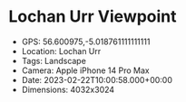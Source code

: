 # Lochan Urr Viewpoint

- GPS: 56.600975,-5.018761111111111
- Location: Lochan Urr
- Tags: Landscape
- Camera: Apple iPhone 14 Pro Max
- Date: 2023-02-22T10:00:58.000+00:00
- Dimensions: 4032x3024
